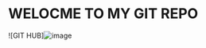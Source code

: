 # WELOCME TO MY GIT REPO
![GIT HUB]![image](https://github.com/user-attachments/assets/442fd0be-62b2-448d-a418-8495d62b0257)
